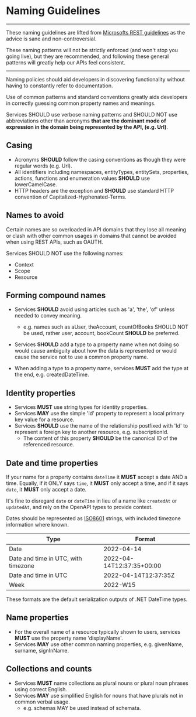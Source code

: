 # Naming Guidelines

---

These naming guidelines are lifted from [Microsofts REST guidelines](https://github.com/microsoft/api-guidelines/blob/vNext/Guidelines.md#17-naming-guidelines) as the advice is sane and non-controversial.

These naming patterns will not be strictly enforced (and won't stop you going live), but they are recommended, and following these general patterns will greatly help our APIs feel consistent.

---

Naming policies should aid developers in discovering functionality without having to constantly refer to documentation.

Use of common patterns and standard conventions greatly aids developers in correctly guessing common property names and meanings.

Services SHOULD use verbose naming patterns and SHOULD NOT use abbreviations other than acronyms **that are the dominant mode of expression in the domain being represented by the API, (e.g. Url)**.

## Casing

- Acronyms **SHOULD** follow the casing conventions as though they were regular words (e.g. Url).
- All identifiers including namespaces, entityTypes, entitySets, properties, actions, functions and enumeration values **SHOULD** use lowerCamelCase.
- HTTP headers are the exception and **SHOULD** use standard HTTP convention of Capitalized-Hyphenated-Terms.

## Names to avoid

Certain names are so overloaded in API domains that they lose all meaning or clash with other common usages in domains that cannot be avoided when using REST APIs, such as OAUTH.

Services SHOULD NOT use the following names:

- Context
- Scope
- Resource

## Forming compound names

- Services **SHOULD** avoid using articles such as 'a', 'the', 'of' unless needed to convey meaning.
  - e.g. names such as aUser, theAccount, countOfBooks SHOULD NOT be used, rather user, account, bookCount **SHOULD** be preferred.

- Services **SHOULD** add a type to a property name when not doing so would cause ambiguity about how the data is represented or would cause the service not to use a common property name.
- When adding a type to a property name, services **MUST** add the type at the end, e.g. createdDateTime.

## Identity properties

- Services **MUST** use string types for identity properties.
- Services **MAY** use the simple 'id' property to represent a local primary key value for a resource.
- Services **SHOULD** use the name of the relationship postfixed with 'Id' to represent a foreign key to another resource, e.g. subscriptionId.
  - The content of this property **SHOULD** be the canonical ID of the referenced resource.

## Date and time properties

If your name for a property contains `dateTime` it **MUST** accept a date AND a time. Equally, if it ONLY says `time`, it **MUST** only accept a time, and if it says `date`, it **MUST** only accept a date.

It's fine to disregard `date` or `dateTime` in lieu of a name like `createdAt` or `updatedAt`, and rely on the OpenAPI types to provide context.

Dates should be represented as [ISO8601](https://en.wikipedia.org/wiki/ISO_8601) strings, with included timezone information where known.

| Type   | Format |
| ------ | -------- |
| Date | 2022-04-14 |
| Date and time in UTC, with timezone | 2022-04-14T12:37:35+00:00 |
| Date and time in UTC | 2022-04-14T12:37:35Z |
| Week | 2022-W15 |

These formats are the default serialization outputs of .NET DateTime types.

## Name properties

- For the overall name of a resource typically shown to users, services **MUST** use the property name 'displayName'.
- Services **MAY** use other common naming properties, e.g. givenName, surname, signInName.

## Collections and counts

- Services **MUST** name collections as plural nouns or plural noun phrases using correct English.
- Services **MAY** use simplified English for nouns that have plurals not in common verbal usage.
  - e.g. schemas MAY be used instead of schemata.
